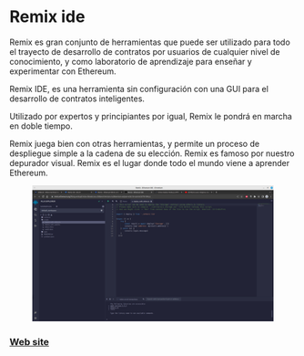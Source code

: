 # Remix ide

Remix es gran conjunto de herramientas que puede ser utilizado para todo el trayecto de desarrollo de contratos por usuarios de cualquier nivel de conocimiento, y como laboratorio de aprendizaje para enseñar y experimentar con Ethereum.

Remix IDE, es una herramienta sin configuración con una GUI para el desarrollo de contratos inteligentes.&#x20;

Utilizado por expertos y principiantes por igual, Remix le pondrá en marcha en doble tiempo.&#x20;

Remix juega bien con otras herramientas, y permite un proceso de despliegue simple a la cadena de su elección. Remix es famoso por nuestro depurador visual. Remix es el lugar donde todo el mundo viene a aprender Ethereum.



<figure><img src="../../.gitbook/assets/Captura de pantalla_2023-03-03_15-21-45.png" alt=""><figcaption></figcaption></figure>

### [Web site](https://remix-project.org/)
